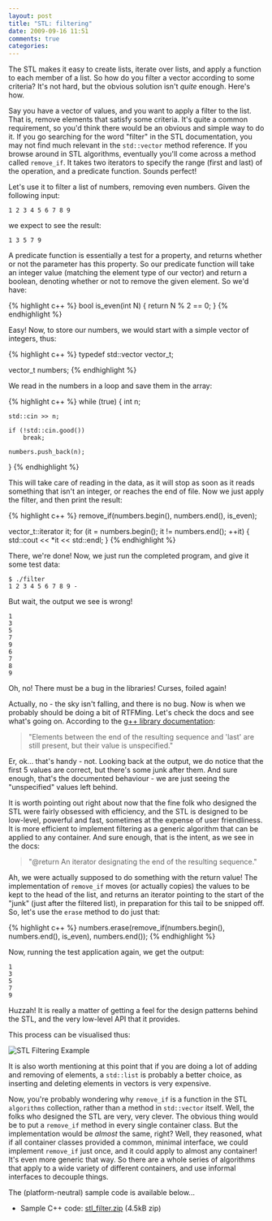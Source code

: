 ```yaml
---
layout: post
title: "STL: filtering"
date: 2009-09-16 11:51
comments: true
categories: 
---
```


The STL makes it easy to create lists, iterate over lists, and apply a function to each member of a list.  So how do you filter a vector according to some criteria?  It's not hard, but the obvious solution isn't *quite* enough.  Here's how.

<!--more-->

Say you have a vector of values, and you want to apply a filter to the list.  That is,  remove elements that satisfy some criteria.  It's quite a common requirement, so you'd think there would be an obvious and simple way to do it.  If you go searching for the word "filter" in the STL documentation, you may not find much relevant in the `std::vector` method reference.  If you browse around in STL algorithms, eventually you'll come across a method called `remove_if`.  It takes two iterators to specify the range (first and last) of the operation, and a predicate function.  Sounds perfect!

Let's use it to filter a list of numbers, removing even numbers.  Given the following input:

    1 2 3 4 5 6 7 8 9

we expect to see the result:

    1 3 5 7 9

A predicate function is essentially a test for a property, and returns whether or not the parameter has this property.  So our predicate function will take an integer value (matching the element type of our vector) and return a boolean, denoting whether or not to remove the given element.  So we'd have:

{% highlight c++ %}
bool is_even(int N)
{
    return N % 2 == 0;
}
{% endhighlight %}

Easy!  Now, to store our numbers, we would start with a simple vector of integers, thus:

{% highlight c++ %}
typedef std::vector<int> vector_t;

vector_t    numbers;
{% endhighlight %}

We read in the numbers in a loop and save them in the array:

{% highlight c++ %}
while (true)
{
    int n;

    std::cin >> n;

    if (!std::cin.good())
        break;

    numbers.push_back(n);
}
{% endhighlight %}

This will take care of reading in the data, as it will stop as soon as it reads something that isn't an integer, or reaches the end of file.  Now we just apply the filter, and then print the result:

{% highlight c++ %}
remove_if(numbers.begin(), numbers.end(), is_even);

vector_t::iterator it;
for (it = numbers.begin(); it != numbers.end(); ++it)
{
    std::cout << *it << std::endl;
}
{% endhighlight %}

There, we're done!  Now, we just run the completed program, and give it some test data:

    $ ./filter 
    1 2 3 4 5 6 7 8 9 -

But wait, the output we see is wrong!

    1
    3
    5
    7
    9
    6
    7
    8
    9

Oh, no!  There must be a bug in the libraries!  Curses, foiled again!

Actually, no - the sky isn't falling, and there is no bug.  Now is when we probably should be doing a bit of RTFMing.  Let's check the docs and see what's going on.  According to the [g++ library documentation](http://gcc.gnu.org/onlinedocs/libstdc++/latest-doxygen/):

> "Elements between the end of the resulting sequence and 'last' are still present, but their value is unspecified."

Er, ok... that's handy - not.  Looking back at the output, we do notice that the first 5 values are correct, but there's some junk after them.  And sure enough, that's the documented behaviour - we are just seeing the "unspecified" values left behind.

It is worth pointing out right about now that the fine folk who designed the STL were fairly obsessed with efficiency, and the STL is designed to be low-level, powerful and fast, sometimes at the expense of user friendliness.  It is more efficient to implement filtering as a generic algorithm that can be applied to any container.  And sure enough, that is the intent, as we see in the docs:

> "@return   An iterator designating the end of the resulting sequence."

Ah, we were actually supposed to do something with the return value!  The implementation of `remove_if` moves (or actually copies) the values to be kept to the head of the list, and returns an iterator pointing to the start of the "junk" (just after the filtered list), in preparation for this tail to be snipped off.  So, let's use the `erase` method to do just that:

{% highlight c++ %}
    numbers.erase(remove_if(numbers.begin(), numbers.end(), is_even), numbers.end());
{% endhighlight %}

Now, running the test application again, we get the output:

    1
    3
    5
    7
    9

Huzzah!  It is really a matter of getting a feel for the design patterns behind the STL, and the very low-level API that it provides.

This process can be visualised thus:

![STL Filtering Example](http://antonym.org/images/STLFilteringExample.png)

It is also worth mentioning at this point that if you are doing a lot of adding and removing of  elements, a `std::list` is probably a better choice, as inserting and deleting elements in vectors is very expensive.

Now, you're probably wondering why `remove_if` is a function in the STL `algorithms` collection, rather than a method in `std::vector` itself.  Well, the folks who designed the STL are very, very clever.  The obvious thing would be to put a `remove_if` method in every single container class.  But the implementation would be *almost* the same, right?  Well, they reasoned, what if all container classes provided a common, minimal interface, we could implement `remove_if` just once, and it could apply to almost any container!  It's even more generic that way.  So there are a whole series of algorithms that apply to a wide variety of different containers, and use informal interfaces to decouple things.

The (platform-neutral) sample code is available below...

 * Sample C++ code: <span class="mt-enclosure mt-enclosure-file" style="display: inline;"><a href="http://antonym.org/files/stl_filter.zip">stl_filter.zip</a></span> (4.5kB zip)
